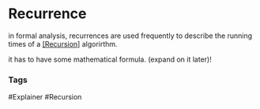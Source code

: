 # Recurrence 
in formal analysis, recurrences are used frequently to describe the running times of a [[Recursion]](recursive) algorirthm.

it has to have some mathematical formula.
(expand on it later)!


### Tags 
#Explainer 
#Recursion 
